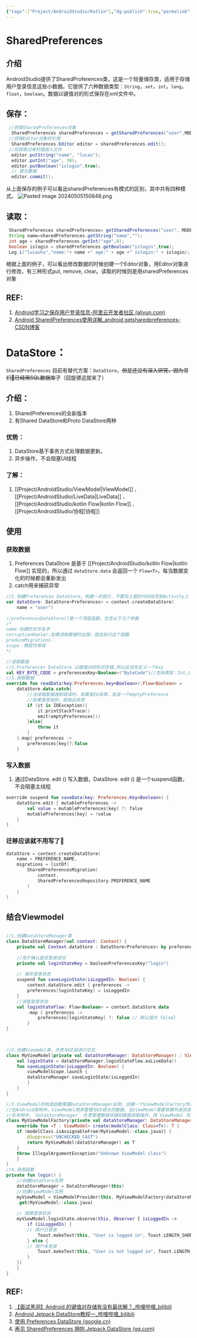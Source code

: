 ```yaml
---
{"tags":["Project/AndroidStudio/Kotlin"],"dg-publish":true,"permalink":"/Project/AndroidStudio/数据存储/","dgPassFrontmatter":true}
---
```


# SharedPreferences
## 介绍
AndroidStudio提供了SharedProferences类，这是一个轻量储存类，适用于存储用户登录信息这些小数据。它提供了六种数据类型：`String`，`set`，`int`，`long`，`float`，`boolean`。数据以键值对的形式保存在xml文件中。

## 保存：
```java
 //获取SharedPreferences对象
  SharedPreferences sharedPreferences = getSharedPreferences("user",MODE_PRIVATE);
 //获取Editor对象的引用
  SharedPreferences.Editor editor = sharedPreferences.edit();
 //将获取过来的值放入文件
  editor.putString("name", "lucas");
  editor.putInt("age", 30);
  editor.putBoolean("islogin",true);
  // 提交数据
  editor.commit();
```
从上面保存的例子可以看出sharedPreferences有模式的区别，其中共有四种模式。
![Pasted image 20240505150848.png](/img/user/Project/%E7%9C%81%E4%B8%AD%E5%8C%BBAPP%E5%BC%80%E5%8F%91/%E5%9B%BE%E7%89%87/Pasted%20image%2020240505150848.png)
## 读取：
```java
 SharedPreferences sharedPreferences= getSharedPreferences("user", MODE_PRIVATE);
 String name=sharedPreferences.getString("name","");
 int age = sharedPreferences.getInt("age",0);
 boolean islogin = sharedPreferences.getBoolean("islogin",true);
 Log.i("lucashu","name:"+ name +" age:" + age +" islogin:" + islogin);
```

根据上面的例子，可以看出修改数据的时候创建一个Editor对象，用Editor对象进行修改，有三种形式put, remove, clear。读取的时候则是用sharedPreferences对象
## REF:
1. [Android学习之保存用户登录信息-阿里云开发者社区 (aliyun.com)](https://developer.aliyun.com/article/642423#:~:text=%E6%88%91%E4%BB%AC%E5%8F%AF%E4%BB%A5%E9%80%9A%E8%BF%87SharedProferences%E7%B1%BB%E7%9A%84getSharedPreferences%20%28String,NAME%2C%20int%20MODE%29%E6%96%B9%E6%B3%95%E6%9D%A5%E5%AE%9E%E7%8E%B0%E5%AF%B9%E7%94%A8%E6%88%B7%E7%99%BB%E5%BD%95%E4%BF%A1%E6%81%AF%E7%9A%84%E4%BF%9D%E5%AD%98%EF%BC%8C%E5%A6%82%EF%BC%9A%E7%94%A8%E6%88%B7%E5%90%8D%EF%BC%8C%E5%AF%86%E7%A0%81%EF%BC%8C%EF%BD%83%EF%BD%8F%EF%BD%8F%EF%BD%8B%EF%BD%89%EF%BD%85%E7%AD%89%E3%80%82)
2. [Android SharedPreferences使用详解_android getsharedpreferences-CSDN博客](https://blog.csdn.net/huweiliyi/article/details/105496932)

# DataStore：
`SharedPreferences` 目前有替代方案：`DataStore`，~~但是还没有深入研究，因为哥们🤠已经用SQL数据库了~~（回旋镖这就来了）
## 介绍：
1. SharedPreferences的全新版本
2. 有Shared DataStore和Proto DataStore两种
### 优势：
1. DataStore基于事务方式处理数据更新。
2. 异步操作，不会阻塞UI线程

### 了解：
1. [[Project/AndroidStudio/ViewModel\|ViewModel]] 、[[Project/AndroidStudio/LiveData\|LiveData]] 、[[Project/AndroidStudio/kotlin Flow\|kotlin Flow]] 、[[Project/AndroidStudio/协程\|协程]]

## 使用
### 获取数据
1. Preferences DataStore 是基于 [[Project/AndroidStudio/kotlin Flow\|kotlin Flow]] 实现的，所以通过 `dataStore.data` 会返回一个 `Flow<T>`，每当数据变化的时候都会重新发出
2. catch用来捕获异常
```kotlin
//1.构建Preferences DataStore，构建一次就行，不要将上面的代码给写到Activity上
var dataStore: DataStore<Preferences> = context.createDataStore(  
    name = "user")
    
//preferencesDataStore()是一个顶层函数，包含以下几个参数
/*
name:创建的文件名字
corruptionHanler:如果读取数据时出错，就会执行这个函数
produceMigrations：
scope：携程作用域
*/

//读取数据
//2.Preferences DataStore 以键值对的形式存储,所以应该先定义一个key
val KEY_BYTE_CODE = preferencesKey<Boolean>("ByteCode")//支持类型：Int,Long,Boolean,Float,String
//3.获取数据
override fun readData(key:Preferences.key<Boolean>):Flow<Boolean> = 
	dataStore.data.catch{
		//当读取数据遇到错误时，如果是IO异常，发送一个emptyPreference
		//如果是其他的，就抛出异常
		if (it is IOException){
			it.printStackTrace()
			emit(emptyPreferences())	
		}else{
			throw it
		}
	}.map{ preferences ->
		preferences[key]?:false
	}
```
### 写入数据
1. 通过DataStore. edit () 写入数据，DataStore. edit () 是一个suspend函数，不会阻塞主线程
```kotlin
override suspend fun saveData(key: Preferences.Key<Boolean>) {  
    dataStore.edit { mutablePreferences ->  
        val value = mutablePreferences[key] ?: false  
        mutablePreferences[key] = !value  
    }  
}
```
### 迁移应该就不用写了🍉
```kotlin
dataStore = context.createDataStore(  
    name = PREFERENCE_NAME,  
    migrations = listOf(  
        SharedPreferencesMigration(  
            context,  
            SharedPreferencesRepository.PREFERENCE_NAME  
        )  
    )  
)
```

## 结合Viewmodel
```kotlin

//1.创建DataStoreManager类
class DataStoreManager(val context: Context) {  
	private val Context.dataStore : DataStore<Preferences> by preferencesDataStore("userinfo")  
	  
	//用于确认是否登录成功  
	private val loginStateKey = booleanPreferencesKey("login")  
	  
	// 保存登录状态  
	suspend fun saveLoginState(isLoggedIn: Boolean) {  
		context.dataStore.edit { preferences ->  
		preferences[loginStateKey] = isLoggedIn  
	}
	//读取登录状态  
	val loginStateFlow: Flow<Boolean> = context.dataStore.data  
		.map { preferences ->  
			preferences[loginStateKey] ?: false // 默认值为 false}  
		}  
}  
  


//2.创建Viewmdel类，负责与UI层进行交互
class MyViewModel(private val dataStoreManager: DataStoreManager) : ViewModel() {  
	val loginState = dataStoreManager.loginStateFlow.asLiveData()  
	fun saveLoginState(isLoggedIn: Boolean) {  
		viewModelScope.launch {  
		dataStoreManager.saveLoginState(isLoggedIn)  
		}  
	}  
}

//3.ViewModel的构造函数需要DataStoreManager实例，创建一个ViewModelFactory传递这个函数
//在Android架构中，ViewModel用来管理与UI相关的数据，当ViewModel需要依赖外部资源（如数据存储，网络访问时），通过构造函数注入依赖
//在本例中，`DataStoreManager` 负责管理数据存储和数据读取操作，而 ViewModel 负责与 UI 相关的数据交互。因此，通过构造函数将 `DataStoreManager` 注入到 ViewModel 中。
class MyViewModelFactory(private val dataStoreManager: DataStoreManager) : ViewModelProvider.Factory {  
	override fun <T : ViewModel> create(modelClass: Class<T>): T {  
	if (modelClass.isAssignableFrom(MyViewModel::class.java)) {  
		@Suppress("UNCHECKED_CAST")  
		return MyViewModel(dataStoreManager) as T  
	}  
	throw IllegalArgumentException("Unknown ViewModel class")  
	}  
}
//4.调用函数
private fun login() {  
	//创建DataStore实例  
	dataStoreManager = DataStoreManager(this)  
	//创建ViewModel实例  
	myViewModel = ViewModelProvider(this, MyViewModelFactory(dataStoreManager))  
	.get(MyViewModel::class.java)  
	  
	// 观察登录状态  
	myViewModel.loginState.observe(this, Observer { isLoggedIn ->  
		if (isLoggedIn) {  
		// 用户已登录  
			Toast.makeText(this, "User is logged in", Toast.LENGTH_SHORT).show()  
		} else {  
		// 用户未登录  
			Toast.makeText(this, "User is not logged in", Toast.LENGTH_SHORT).show()  
		}  
	})  
	}  
}
```
## REF:
1. [【面试黑洞】Android 的键值对存储有没有最优解？_哔哩哔哩_bilibili](https://www.bilibili.com/video/BV1FU4y197dL/?spm_id_from=333.337.search-card.all.click&vd_source=ed636aea03b32e53457a090439165487)
2. [Android Jetpack DataStore教程一_哔哩哔哩_bilibili](https://www.bilibili.com/video/BV1Z44y1g7BB/?spm_id_from=333.788&vd_source=ed636aea03b32e53457a090439165487)
3. [使用 Preferences DataStore (google.cn)](https://developer.android.google.cn/codelabs/android-preferences-datastore?hl=zh-cn#5)
4. [再见 SharedPreferences 拥抱 Jetpack DataStore (qq.com)](https://mp.weixin.qq.com/s/gp3xAafc7hP2f3NHrfAFPg)

